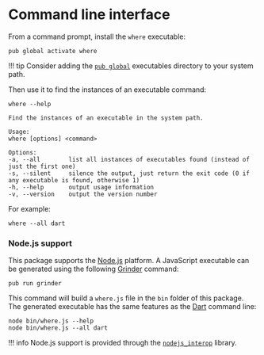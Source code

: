 # Command line interface
From a command prompt, install the `where` executable:

```shell
pub global activate where
```

!!! tip
    Consider adding the [`pub global`](https://www.dartlang.org/tools/pub/cmd/pub-global) executables directory to your system path.

Then use it to find the instances of an executable command:

```shell
where --help

Find the instances of an executable in the system path.

Usage:
where [options] <command>

Options:
-a, --all        list all instances of executables found (instead of just the first one)
-s, --silent     silence the output, just return the exit code (0 if any executable is found, otherwise 1)
-h, --help       output usage information
-v, --version    output the version number
```

For example:

```shell
where --all dart
```

### Node.js support
This package supports the [Node.js](https://nodejs.org) platform.
A JavaScript executable can be generated using the following [Grinder](http://google.github.io/grinder.dart) command:

```shell
pub run grinder
```

This command will build a `where.js` file in the `bin` folder of this package.
The generated executable has the same features as the [Dart](https://www.dartlang.org) command line:

```shell
node bin/where.js --help
node bin/where.js --all dart
```

!!! info
    Node.js support is provided through the [`nodejs_interop`](https://pub.dartlang.org/packages/nodejs_interop) library.
